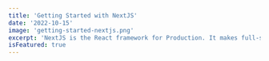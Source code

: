 ```yaml
---
title: 'Getting Started with NextJS'
date: '2022-10-15'
image: 'getting-started-nextjs.png'
excerpt: 'NextJS is the React framework for Production. It makes full-stack development a breeze with Static Generation and Server Side Rendering.'
isFeatured: true
---
```

